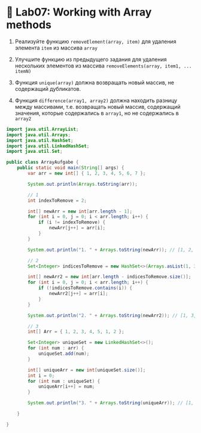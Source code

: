 # 👾 Lab07: Working with Array methods

1. Реализуйте функцию `removeElement(array, item)` для удаления элемента `item`
из массива `array`

2. Улучшите функцию из предыдущего задания для удаления нескольких элементов из
массива `removeElements(array, item1, ... itemN)`

3. Функция `unique(array)` должна возвращать новый массив, не содержащий
дубликатов.

4. Функция `difference(array1, array2)` должна находить разницу между
массивами, т.е. возвращать новый массив, содержащий значения, которые
содержались в `array1`, но не содержались в `array2`

```java
import java.util.ArrayList;
import java.util.Arrays;
import java.util.HashSet;
import java.util.LinkedHashSet;
import java.util.Set;

public class ArrayAufgabe {
    public static void main(String[] args) {
        var arr = new int[] { 1, 2, 3, 4, 5, 6, 7 };

        System.out.println(Arrays.toString(arr));

        // 1
        int indexToRemove = 2;

        int[] newArr = new int[arr.length - 1];
        for (int i = 0, j = 0; i < arr.length; i++) {
            if (i != indexToRemove) {
                newArr[j++] = arr[i];
            }
        }

        System.out.println("1. " + Arrays.toString(newArr)); // [1, 2, 4, 5, 6, 7]

        // 2
        Set<Integer> indicesToRemove = new HashSet<>(Arrays.asList(1, 3, 5));

        int[] newArr2 = new int[arr.length - indicesToRemove.size()];
        for (int i = 0, j = 0; i < arr.length; i++) {
            if (!indicesToRemove.contains(i)) {
                newArr2[j++] = arr[i];
            }
        }

        System.out.println("2. " + Arrays.toString(newArr2)); // [1, 3, 5, 7]

        // 3
        int[] Arr = { 1, 2, 3, 4, 5, 1, 2 };

        Set<Integer> uniqueSet = new LinkedHashSet<>();
        for (int num : arr) {
            uniqueSet.add(num);
        }

        int[] uniqueArr = new int[uniqueSet.size()];
        int i = 0;
        for (int num : uniqueSet) {
            uniqueArr[i++] = num;
        }

        System.out.println("3. " + Arrays.toString(uniqueArr)); // [1, 2, 3, 4, 5, 6, 7]

    }

} 
```
